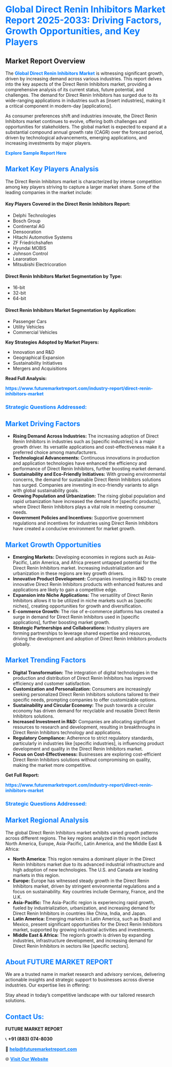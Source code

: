 <h1 style="color: #007BFF;">Global Direct Renin Inhibitors Market Report 2025-2033: Driving Factors, Growth Opportunities, and Key Players</h1>

<section id="overview">
<h2>Market Report Overview</h2>
<p>The <a href="https://www.futuremarketreport.com/industry-report/direct-renin-inhibitors-market" style="color: #007BFF; text-decoration: none;"><strong>Global Direct Renin Inhibitors Market</strong></a> is witnessing significant growth, driven by increasing demand across various industries. This report delves into the key aspects of the Direct Renin Inhibitors market, providing a comprehensive analysis of its current status, future potential, and challenges. The demand for Direct Renin Inhibitors has surged due to its wide-ranging applications in industries such as [insert industries], making it a critical component in modern-day [applications].</p>
<p>As consumer preferences shift and industries innovate, the Direct Renin Inhibitors market continues to evolve, offering both challenges and opportunities for stakeholders. The global market is expected to expand at a substantial compound annual growth rate (CAGR) over the forecast period, driven by technological advancements, emerging applications, and increasing investments by major players.</p>
</section>

<section id="overview">
<p><a href="https://www.futuremarketreport.com/request-sample/reportId=33100" style="color: #007BFF; text-decoration: none;"><strong>Explore Sample Report Here</strong></a></p>
</section>

<section id="key-players">
<h2 style="color: #007BFF;">Market Key Players Analysis</h2>
<p>The Direct Renin Inhibitors market is characterized by intense competition among key players striving to capture a larger market share. Some of the leading companies in the market include:</p>
<h4>Key Players Covered in the Direct Renin Inhibitors Report:</h4>
<ul><li>Delphi Technologies</li><li>Bosch Group</li><li>Continental AG</li><li>Densooration</li><li>Hitachi Automotive Systems</li><li>ZF Friedrichshafen</li><li>Hyundai MOBIS</li><li>Johnson Control</li><li>Learoration</li><li>Mitsubishi Electricoration</li></ul>
<h4>Direct Renin Inhibitors Market Segmentation by Type:</h4>
<ul><li>16-bit</li><li>32-bit</li><li>64-bit</li></ul>

<h4>Direct Renin Inhibitors Market Segmentation by Application:</h4>
<ul><li>Passenger Cars</li><li>Utility Vehicles</li><li>Commercial Vehicles</li></ul>
<p><strong>Key Strategies Adopted by Market Players:</strong></p>
<ul>
<li>Innovation and R&D</li>
<li>Geographical Expansion</li>
<li>Sustainability Initiatives</li>
<li>Mergers and Acquisitions</li>
</ul>
</section>

<section>
<p><strong>Read Full Analysis: </strong></p><a href="https://www.futuremarketreport.com/industry-report/direct-renin-inhibitors-market" style="color: #007BFF; text-decoration: none;"><strong>https://www.futuremarketreport.com/industry-report/direct-renin-inhibitors-market</strong></a>
<h3 style="color: #007BFF;">Strategic Questions Addressed:</h3>
</section>

<section id="driving-factors">
<h2 style="color: #007BFF;">Market Driving Factors</h2>
<ul>
<li><strong>Rising Demand Across Industries:</strong> The increasing adoption of Direct Renin Inhibitors in industries such as [specific industries] is a major growth driver. Its versatile applications and cost-effectiveness make it a preferred choice among manufacturers.</li>
<li><strong>Technological Advancements:</strong> Continuous innovations in production and application technologies have enhanced the efficiency and performance of Direct Renin Inhibitors, further boosting market demand.</li>
<li><strong>Sustainability and Eco-Friendly Initiatives:</strong> With growing environmental concerns, the demand for sustainable Direct Renin Inhibitors solutions has surged. Companies are investing in eco-friendly variants to align with global sustainability goals.</li>
<li><strong>Growing Population and Urbanization:</strong> The rising global population and rapid urbanization have increased the demand for [specific products], where Direct Renin Inhibitors plays a vital role in meeting consumer needs.</li>
<li><strong>Government Policies and Incentives:</strong> Supportive government regulations and incentives for industries using Direct Renin Inhibitors have created a conducive environment for market growth.</li>
</ul>
</section>

<section id="growth-opportunities">
<h2 style="color: #007BFF;">Market Growth Opportunities</h2>
<ul>
<li><strong>Emerging Markets:</strong> Developing economies in regions such as Asia-Pacific, Latin America, and Africa present untapped potential for the Direct Renin Inhibitors market. Increasing industrialization and urbanization in these regions are key growth drivers.</li>
<li><strong>Innovative Product Development:</strong> Companies investing in R&D to create innovative Direct Renin Inhibitors products with enhanced features and applications are likely to gain a competitive edge.</li>
<li><strong>Expansion into Niche Applications:</strong> The versatility of Direct Renin Inhibitors allows it to be utilized in niche markets such as [specific niches], creating opportunities for growth and diversification.</li>
<li><strong>E-commerce Growth:</strong> The rise of e-commerce platforms has created a surge in demand for Direct Renin Inhibitors used in [specific applications], further boosting market growth.</li>
<li><strong>Strategic Partnerships and Collaborations:</strong> Industry players are forming partnerships to leverage shared expertise and resources, driving the development and adoption of Direct Renin Inhibitors products globally.</li>
</ul>
</section>

<section id="trending-factors">
<h2 style="color: #007BFF;">Market Trending Factors</h2>
<ul>
<li><strong>Digital Transformation:</strong> The integration of digital technologies in the production and distribution of Direct Renin Inhibitors has improved efficiency and customer satisfaction.</li>
<li><strong>Customization and Personalization:</strong> Consumers are increasingly seeking personalized Direct Renin Inhibitors solutions tailored to their specific needs, prompting companies to offer customizable options.</li>
<li><strong>Sustainability and Circular Economy:</strong> The push towards a circular economy has driven demand for recyclable and reusable Direct Renin Inhibitors solutions.</li>
<li><strong>Increased Investment in R&D:</strong> Companies are allocating significant resources to research and development, resulting in breakthroughs in Direct Renin Inhibitors technology and applications.</li>
<li><strong>Regulatory Compliance:</strong> Adherence to strict regulatory standards, particularly in industries like [specific industries], is influencing product development and quality in the Direct Renin Inhibitors market.</li>
<li><strong>Focus on Cost-Effectiveness:</strong> Businesses are exploring cost-efficient Direct Renin Inhibitors solutions without compromising on quality, making the market more competitive.</li>
</ul>
</section>

<section>
<p><strong>Get Full Report: </strong></p><a href="https://www.futuremarketreport.com/industry-report/direct-renin-inhibitors-market" style="color: #007BFF; text-decoration: none;"><strong>https://www.futuremarketreport.com/industry-report/direct-renin-inhibitors-market</strong></a>
<h3 style="color: #007BFF;">Strategic Questions Addressed:</h3>
</section>


<section id="regional-analysis">
<h2 style="color: #007BFF;">Market Regional Analysis</h2>
<p>The global Direct Renin Inhibitors market exhibits varied growth patterns across different regions. The key regions analyzed in this report include North America, Europe, Asia-Pacific, Latin America, and the Middle East & Africa:</p>
<ul>
<li><strong>North America:</strong> This region remains a dominant player in the Direct Renin Inhibitors market due to its advanced industrial infrastructure and high adoption of new technologies. The U.S. and Canada are leading markets in this region.</li>
<li><strong>Europe:</strong> Europe has witnessed steady growth in the Direct Renin Inhibitors market, driven by stringent environmental regulations and a focus on sustainability. Key countries include Germany, France, and the U.K.</li>
<li><strong>Asia-Pacific:</strong> The Asia-Pacific region is experiencing rapid growth, fueled by industrialization, urbanization, and increasing demand for Direct Renin Inhibitors in countries like China, India, and Japan.</li>
<li><strong>Latin America:</strong> Emerging markets in Latin America, such as Brazil and Mexico, present significant opportunities for the Direct Renin Inhibitors market, supported by growing industrial activities and investments.</li>
<li><strong>Middle East & Africa:</strong> The region’s growth is driven by expanding industries, infrastructure development, and increasing demand for Direct Renin Inhibitors in sectors like [specific sectors].</li>
</ul>
</section>

<footer>
<h2 style="color: #007BFF;">About FUTURE MARKET REPORT</h2>
<p>We are a trusted name in market research and advisory services, delivering actionable insights and strategic support to businesses across diverse industries. Our expertise lies in offering:</p>

<p>Stay ahead in today’s competitive landscape with our tailored research solutions.</p>

<h2 style="color: #007BFF;">Contact Us:</h2>
<p><strong>FUTURE MARKET REPORT</strong></p>
<p>📞 <strong>+91 (883) 074-8030</strong></p>
<p>📧 <strong><a href="mailto:help@futuremarketreport.com" style="color: #007BFF;">help@futuremarketreport.com</a></strong></p>
<p>🌐 <strong><a href="https://www.futuremarketreport.com/" style="color: #007BFF;">Visit Our Website</a></strong></p>
</footer>